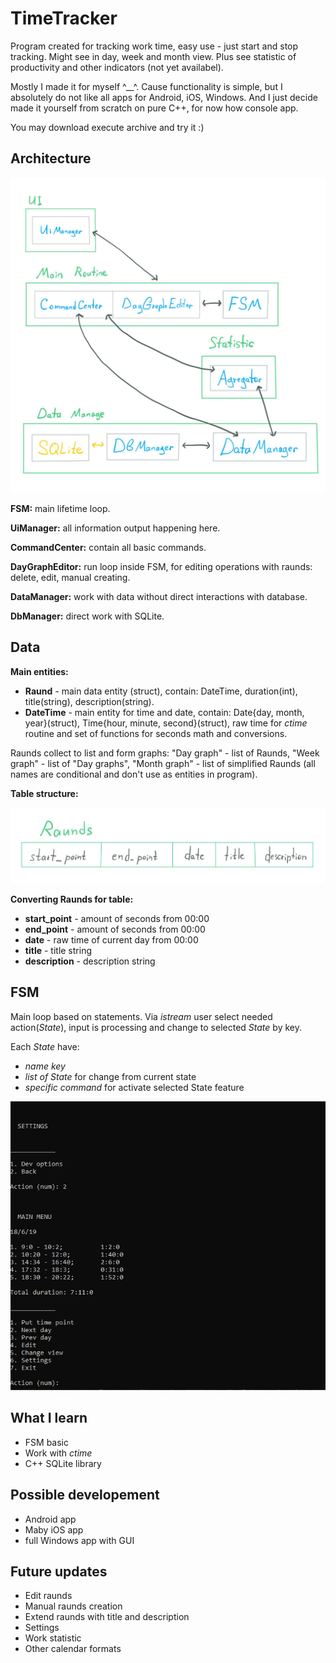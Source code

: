 # TimeTracker

Program created for tracking work time, easy use - just start and stop tracking. Might see in day, week and month view. Plus see statistic of productivity and other indicators (not yet availabel).

Mostly I made it for myself ^__^. Cause functionality is simple, but I absolutely do not like all apps for Android, iOS, Windows. And I just decide made it yourself from scratch on pure C++, for now how console app.

You may download execute archive and try it :)


## Architecture

![Architecture](article_materials/img_architecture.jpg)

**FSM:** main lifetime loop.

**UiManager:** all information output happening here.

**CommandCenter:** contain all basic commands.

**DayGraphEditor:** run loop inside FSM, for editing operations with raunds: delete, edit, manual creating.

**DataManager:** work with data without direct interactions with database.

**DbManager:** direct work with SQLite.


## Data

**Main entities:**
* **Raund** - main data entity (struct), contain: DateTime, duration(int), title(string), description(string).
* **DateTime** - main entity for time and date, contain: Date{day, month, year}(struct), Time{hour, minute, second}(struct), raw time for *ctime* routine and set of functions for seconds math and conversions.

Raunds collect to list and form graphs: "Day graph" - list of Raunds, "Week graph" - list of "Day graphs", "Month graph" - list of simplified Raunds (all names are conditional and don't use as entities in program).

**Table structure:**

![Table](article_materials/img_table.jpg)


**Converting Raunds for table:**
* **start_point** - amount of seconds from 00:00
* **end_point** - amount of seconds from 00:00
* **date** - raw time of current day from 00:00
* **title** - title string
* **description** - description string


## FSM

Main loop based on statements. Via *istream* user select needed action(*State*), input is processing and change to selected *State* by key.

Each *State* have:
* *name key*
* *list of State* for change from current state
* *specific command* for activate selected State feature

![Show console menu](article_materials/cls_menu.gif)

## What I learn

* FSM basic
* Work with *ctime*
* C++ SQLite library


## Possible developement

* Android app
* Maby iOS app
* full Windows app with GUI


## Future updates

* Edit raunds
* Manual raunds creation
* Extend raunds with title and description
* Settings
* Work statistic
* Other calendar formats
